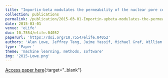 ```yaml
---
title: "Importin-beta modulates the permeability of the nuclear pore complex in a Ran-dependent manner"
collection: publications
permalink: /publication/2015-03-01-Importin-upbeta-modulates-the-permeability-of-the-nuclear-pore-complex-in-a-Ran-dependent-manner
date: 2015-03-01
venue: 'eLife'
doi: 10.7554/elife.04052
paperurl: 'https://doi.org/10.7554/elife.04052'
authors: 'Alan Lowe, Jeffrey Tang, Jaime Yassif, Michael Graf, William Huang, Jay Groves, Karsten Weis, Jan Liphardt'
type: 'Paper'
theme: 'machine learning, methods, software'
img: '2015-Lowe.png'
---
```

[Access paper here](https://doi.org/10.7554/elife.04052){:target="_blank"}

